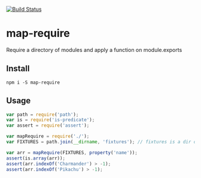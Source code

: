 [![Build Status](https://travis-ci.org/landau/node-map-require.svg)](https://travis-ci.org/landau/node-map-require)

map-require
================

Require a directory of modules and apply a function on module.exports

## Install

`npm i -S map-require`

## Usage

```js
var path = require('path');
var is = require('is-predicate');
var assert = require('assert');

var mapRequire = require('./');
var FIXTURES = path.join(__dirname, 'fixtures'); // fixtures is a dir of node modules

var arr = mapRequire(FIXTURES, property('name'));
assert(is.array(arr));
assert(arr.indexOf('Charmander') > -1);
assert(arr.indexOf('Pikachu') > -1);
```
